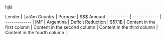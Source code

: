 hjkl





Lender | LatAm Country | Purpose | $$$ Amount 
-----------  | ------------- | ------------- |
IMF | Argentina | Deficit Reduction | $57.1B |
Content in the first column | Content in the second column | Content in the third column | Content in the fourth column |
